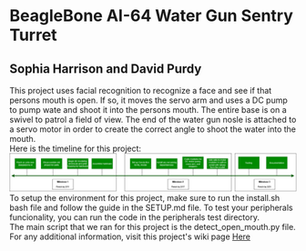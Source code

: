 # BeagleBone AI-64 Water Gun Sentry Turret
## Sophia Harrison and David Purdy

This project uses facial recognition to recognize a face and see if that persons mouth is open. If so, it moves the servo arm and uses a DC pump to pump wate and shoot it into the persons mouth. The entire base is on a swivel to patrol a field of view. The end of the water gun nosle is attached to a servo motor in order to create the correct angle to shoot the water into the mouth.
<br>
Here is the timeline for this project: <br>
<img src=./timeline/timeline.png>
<br>
To setup the environment for this project, make sure to run the install.sh bash file and follow the guide in the SETUP.md file. To test your peripherals funcionality, you can run the code in the peripherals test directory.
<br>
The main script that we ran for this project is the detect_open_mouth.py file.
<br> 
For any additional information, visit this project's wiki page [Here](https://elinux.org/ECE434_Project_-_Water_Gun_Sentry_Turret)
